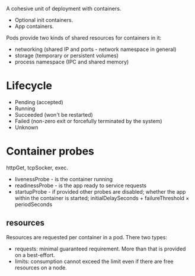 A cohesive unit of deployment with containers.
- Optional init containers.
- App containers.

Pods provide two kinds of shared resources for containers in it:
- networking (shared IP and ports - network namespace in general)
- storage (temporary or persistent volumes)
- process namespace (IPC and shared memory)

# Lifecycle
- Pending (accepted)
- Running
- Succeeded (won't be restarted)
- Failed (non-zero exit or forcefully terminated by the system)
- Unknown

# Container probes
httpGet, tcpSocker, exec.

- livenessProbe - is the container running
- readinessProbe - is the app ready to service requests
- startupProbe - if provided other probes are disabled; whether the app within the container is started; initialDelaySeconds + failureThreshold × periodSeconds

## resources
Resources are requested per container in a pod. There two types:

- requests: minimal guaranteed requirement. More than that is provided on a best-effort.
- limits: consumption cannot exceed the limit even if there are free resources on a node.
